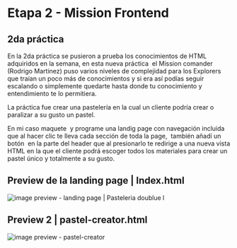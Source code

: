 # Etapa 2 - Mission Frontend
## 2da práctica

En la 2da práctica se pusieron a prueba los conocimientos de HTML adquiridos en la semana, en esta nueva práctica  el Mission comander (Rodrigo Martinez) puso varios niveles de complejidad para los Explorers que traían un poco más de conocimientos y si era así podías seguir escalando o simplemente quedarte hasta donde tu conocimiento y entendimiento te lo permitiera. 

La práctica fue crear una pastelería en la cual un cliente podría crear o paralizar a su gusto un pastel. 

En mi caso maquete  y programe una landig page con navegación incluida que al hacer clic te lleva cada sección de toda la page,  también añadí un botón  en la parte del header que al presionarlo te redirige a una nueva vista HTML en la que el cliente podrá escoger todos los materiales para crear un pastel único y totalmente a su gusto.

## Preview de la landing page | Index.html

![image preview - landing page | Pasteleria doublue l](https://repository-images.githubusercontent.com/463644862/0a62270d-6c33-4e83-9f39-aea6191135b2)

## Preview 2 | pastel-creator.html
![image preview - pastel-creator](https://repository-images.githubusercontent.com/466884595/dad71e75-32a5-4a50-abf9-e575898e4957)